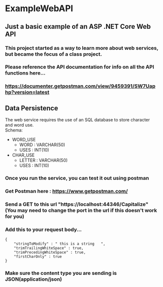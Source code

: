 # ExampleWebAPI

## Just a basic example of an ASP .NET Core Web API
### This project started as a way to learn more about web services, but became the focus of a class project.

### Please reference the API documentation for info on all the API functions here...
### https://documenter.getpostman.com/view/9459391/SW7Uaphp?version=latest

## Data Persistence
The web service requires the use of an SQL database to store character and word use.  
Schema:  
* WORD_USE  
  * WORD : VARCHAR(50)  
  * USES : INT(10)  
* CHAR_USE  
  * LETTER : VARCHAR(50)  
  * USES : INT(10)
### Once you run the service, you can test it out using postman
### Get Postman here : https://www.getpostman.com/
### Send a GET to this url "https://localhost:44346/Capitalize" (You may need to change the port in the url if this doesn't work for you)
### Add this to your request body...
    {
	    "stringToModify" : " this is a string   ",
        "trimTrailingWhiteSpace" : true,
        "trimPrecedingWhiteSpace" : true,
        "firstCharOnly" : true
    }
### Make sure the content type you are sending is JSON(application/json)

